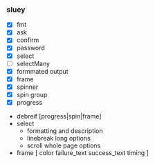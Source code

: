 ### sluey

- [x] fmt
- [x] ask
- [x] confirm
- [x] password
- [x] select
- [ ] selectMany
- [x] formmated output
- [x] frame
- [x] spinner
- [x] spin group
- [x] progress

- debreif [progress|spin|frame]
- select
  - formatting and description
  - linebreak long options
  - scroll whole page options
- frame [ color failure_text success_text timing ]
